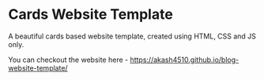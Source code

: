 # Cards Website Template
A beautiful cards based website template, created using HTML, CSS and JS only.

You can checkout the website here - https://akash4510.github.io/blog-website-template/
